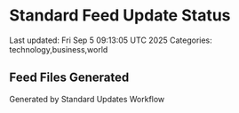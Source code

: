 # Standard Feed Update Status
Last updated: Fri Sep  5 09:13:05 UTC 2025
Categories: technology,business,world

## Feed Files Generated

Generated by Standard Updates Workflow
